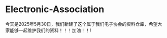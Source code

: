 # Electronic-Association

今天是2025年5月30日，我们新建了这个属于我们电子协会的资料仓库，希望大家能够一起维护我们的资料！！！加油！！!
																									
